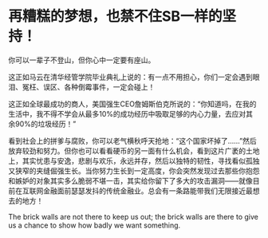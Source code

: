 # 再糟糕的梦想，也禁不住SB一样的坚持！

你可以一辈子不登山，但你心中一定要有座山。

这正如马云在清华经管学院毕业典礼上说的：有一点不用担心，你们一定会遇到眼泪、冤枉、误区、各种倒霉事件，一定会碰上！ 

这正如全球最成功的商人，美国强生CEO詹姆斯伯克所说的：“你知道吗，在我的生活中，我不得不学会从最多10%的成功经历中吸取足够的内心力量，去应对其余90%的垃圾经历！”

看到社会上的拼爹与腐败，你可以老气横秋呼天抢地：“这个国家坏掉了……”然后放弃较劲和努力。但你也可以看看硬币的另一面有什么机会，看到这片广袤的土地上，其实忧患与安逸，悲剧与欢乐，永远并存，然后以独特的韧性，寻找看似孤独又狭窄的夹缝倔强生长。当你努力生长到一定高度，你会突然发现过去那些你抱怨和嫉妒的对象其实多么脆弱不堪一击，其实给你留下了多大的攻击漏洞——就像目前在互联网金融面前瑟瑟发抖的传统金融业。总会有一条路能带我们无限接近最想去的地方！

The brick walls are not there to keep us out; the brick walls are there to give us a chance to show how badly we want something.